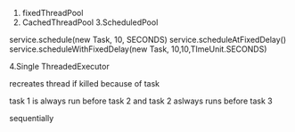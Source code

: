 1. fixedThreadPool
2. CachedThreadPool
3.ScheduledPool

service.schedule(new Task, 10, SECONDS)
service.scheduleAtFixedDelay()
service.scheduleWithFixedDelay(new Task, 10,10,TImeUnit.SECONDS)


4.Single ThreadedExecutor

recreates thread if killed because of task

task 1 is always run before task 2 and task 2 aslways runs before task 3

sequentially